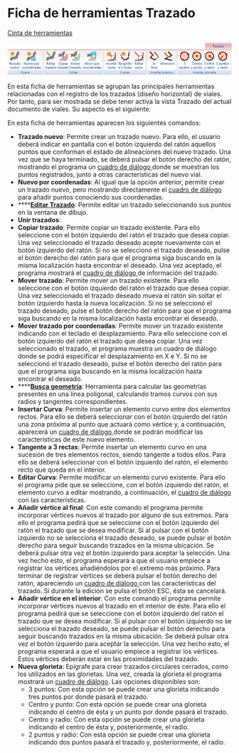 # Ficha de herramientas Trazado

[Cinta de herramientas](../cinta-de-herramientas/)

![](<../../.gitbook/assets/Ficha de herramientas Trazado.jpg>)

En esta ficha de herramientas se agrupan las principales herramientas relacionadas con el registro de los trazados (diseño horizontal) de viales. Por tanto, para ser mostrada se debe tener activa la vista Trazado del actual documento de viales. Su aspecto es el siguiente:

 En esta ficha de herramientas aparecen los siguientes comandos:

* **Trazado nuevo**: Permite crear un trazado nuevo. Para ello, el usuario deberá indicar en pantalla con el botón izquierdo del ratón aquellos puntos que conforman el estado de alineaciones del nuevo trazado. Una vez que se haya terminado, se deberá pulsar el botón derecho del ratón, mostrando el programa un [cuadro de diálogo ](../modulo-viales/trazado/informacion-del-trazado.md)donde se muestran los puntos registrados, junto a otras características del nuevo vial.
* **Nuevo por coordenadas**: Al igual que la opción anterior, permite crear un trazado nuevo, pero mostrando directamente el [cuadro de diálogo ](../modulo-viales/trazado/informacion-del-trazado.md)para añadir puntos conociendo sus coordenadas.
* ****[**Editar Trazado**](../modulo-viales/trazado/editar-un-trazado.md): Permite editar un trazado seleccionando sus puntos en la ventana de dibujo.
* **Unir trazados**:
* **Copiar trazado**: Permite copiar un trazado existente. Para ello seleccione con el botón izquierdo del ratón el trazado que desea copiar. Una vez seleccionado el trazado deseado acepte nuevamente con el botón izquierdo del ratón. Si no se seleccionó el trazado deseado, pulse el botón derecho del ratón para que el programa siga buscando en la misma localización hasta encontrar el deseado. Una vez aceptado, el programa mostrará el [cuadro de diálogo ](../modulo-viales/trazado/informacion-del-trazado.md)de información del trazado.
* **Mover trazado**: Permite mover un trazado existente. Para ello seleccione con el botón izquierdo del ratón el trazado que desea copiar. Una vez seleccionado el trazado deseado mueva el ratón sin soltar el botón izquierdo hasta la nueva localización. Si no se seleccionó el trazado deseado, pulse el botón derecho del ratón para que el programa siga buscando en la misma localización hasta encontrar el deseado.
* **Mover trazado por coordenadas**: Permite mover un trazado existente indicando con el teclado el desplazamiento. Para ello seleccione con el botón izquierdo del ratón el trazado que desea copiar. Una vez seleccionado el trazado, el programa muestra un cuadro de diálogo donde se podrá especificar el desplazamiento en X e Y. Si no se seleccionó el trazado deseado, pulse el botón derecho del ratón para que el programa siga buscando en la misma localización hasta encontrar el deseado.
* ****[**Busca geometría**](../modulo-viales/trazado/buscar-geometria.md): Herramienta para calcular las geometrías presentes en una línea poligonal, calculando tramos curvos con sus radios y tangentes correspondientes.
* **Insertar Curva**: Permite insertar un elemento curvo entre dos elementos rectos. Para ello se deberá seleccionar con el botón izquierdo del ratón una zona próxima al punto que actuará como vértice y, a continuación, aparecerá un [cuadro de diálogo ](../modulo-viales/trazado/insertar-elemento-curvo.md)donde se podrán modificar las características de este nuevo elemento.
* **Tangente a 3 rectas**: Permite insertar un elemento curvo en una sucesión de tres elementos rectos, siendo tangente a todos ellos. Para ello se deberá seleccionar con el botón izquierdo del ratón, el elemento recto que queda en el interior.
* **Editar Curva**: Permite modificar un elemento curvo existente. Para ello el programa pide que se seleccione, con el botón izquierdo del ratón, el elemento curvo a editar mostrando, a continuación, el [cuadro de diálogo ](../modulo-viales/trazado/insertar-elemento-curvo.md)con las características.
* **Añadir vértice al final**: Con este comando el programa permite incorporar vértices nuevos al trazado por alguno de sus extremos. Para ello el programa pedirá que se seleccione con el botón izquierdo del ratón el trazado que se desea modificar. Si al pulsar con el botón izquierdo no se selecciona el trazado deseado, se puede pulsar el botón derecho para seguir buscando trazados en la misma ubicación. Se deberá pulsar otra vez el botón izquierdo para aceptar la selección. Una vez hecho esto, el programa esperará a que el usuario empiece a registrar los vértices añadiéndolos por el extremo más próximo. Para terminar de registrar vértices se deberá pulsar el botón derecho del ratón, apareciendo un [cuadro de diálogo ](../modulo-viales/trazado/insertar-elemento-curvo.md)con las características del trazado. Si durante la edición se pulsa el botón ESC, ésta se cancelará.
* **Añadir vértice en el interior**: Con este comando el programa permite incorporar vértices nuevos al trazado en el interior de éste. Para ello el programa pedirá que se seleccione con el botón izquierdo del ratón el trazado que se desea modificar. Si al pulsar con el botón izquierdo no se selecciona el trazado deseado, se puede pulsar el botón derecho para seguir buscando trazados en la misma ubicación. Se deberá pulsar otra vez el botón izquierdo para aceptar la selección. Una vez hecho esto, el programa esperará a que el usuario empiece a registrar los vértices. Estos vértices deberán estar en las proximidades del trazado.
* **Nueva glorieta**: Epígrafe para crear trazados circulares cerrados, como los utilizados en las glorietas. Una vez, creada la glorieta el programa mostrará un [cuadro de diálogo](../modulo-viales/trazado/glorietas.md). Las opciones disponibles son:
  * 3 puntos: Con esta opción se puede crear una glorieta indicando tres puntos por donde pasará el trazado.
  * Centro y punto: Con esta opción se puede crear una glorieta indicando el centro de ésta y un punto por donde pasará el trazado.
  * Centro y radio: Con esta opción se puede crear una glorieta indicando el centro de ésta y, posteriormente, el radio.
  * 2 puntos y radio: Con esta opción se puede crear una glorieta indicando dos puntos pasará el trazado y, posteriormente, el radio.

